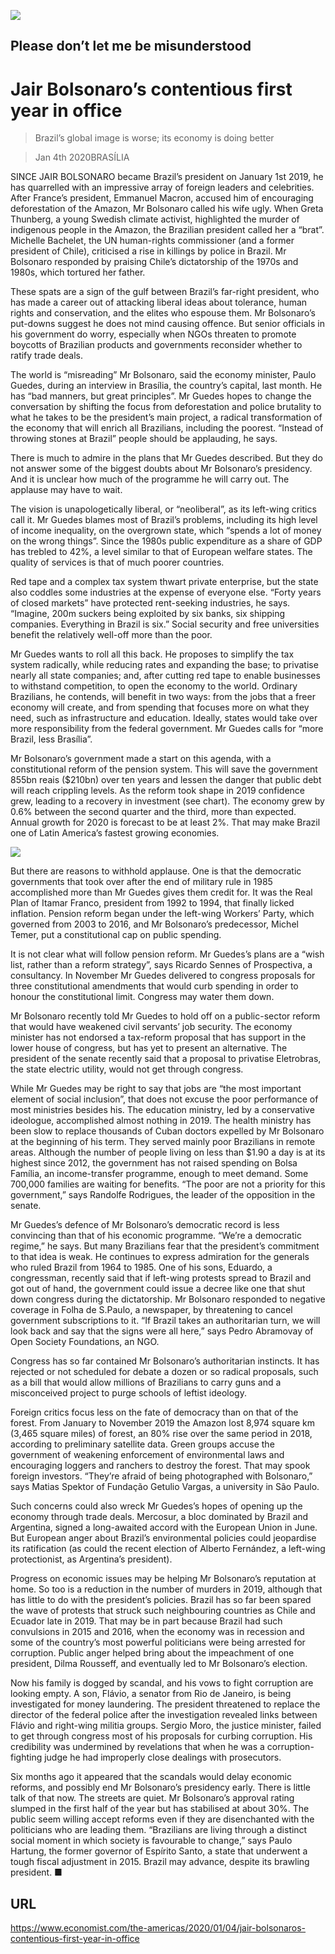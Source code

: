 ![](./images/20200104_AMP001_0.jpg)

## Please don’t let me be misunderstood

# Jair Bolsonaro’s contentious first year in office

> Brazil’s global image is worse; its economy is doing better

> Jan 4th 2020BRASÍLIA

SINCE JAIR BOLSONARO became Brazil’s president on January 1st 2019, he has quarrelled with an impressive array of foreign leaders and celebrities. After France’s president, Emmanuel Macron, accused him of encouraging deforestation of the Amazon, Mr Bolsonaro called his wife ugly. When Greta Thunberg, a young Swedish climate activist, highlighted the murder of indigenous people in the Amazon, the Brazilian president called her a “brat”. Michelle Bachelet, the UN human-rights commissioner (and a former president of Chile), criticised a rise in killings by police in Brazil. Mr Bolsonaro responded by praising Chile’s dictatorship of the 1970s and 1980s, which tortured her father.

These spats are a sign of the gulf between Brazil’s far-right president, who has made a career out of attacking liberal ideas about tolerance, human rights and conservation, and the elites who espouse them. Mr Bolsonaro’s put-downs suggest he does not mind causing offence. But senior officials in his government do worry, especially when NGOs threaten to promote boycotts of Brazilian products and governments reconsider whether to ratify trade deals.

The world is “misreading” Mr Bolsonaro, said the economy minister, Paulo Guedes, during an interview in Brasília, the country’s capital, last month. He has “bad manners, but great principles”. Mr Guedes hopes to change the conversation by shifting the focus from deforestation and police brutality to what he takes to be the president’s main project, a radical transformation of the economy that will enrich all Brazilians, including the poorest. “Instead of throwing stones at Brazil” people should be applauding, he says.

There is much to admire in the plans that Mr Guedes described. But they do not answer some of the biggest doubts about Mr Bolsonaro’s presidency. And it is unclear how much of the programme he will carry out. The applause may have to wait.

The vision is unapologetically liberal, or “neoliberal”, as its left-wing critics call it. Mr Guedes blames most of Brazil’s problems, including its high level of income inequality, on the overgrown state, which “spends a lot of money on the wrong things”. Since the 1980s public expenditure as a share of GDP has trebled to 42%, a level similar to that of European welfare states. The quality of services is that of much poorer countries.

Red tape and a complex tax system thwart private enterprise, but the state also coddles some industries at the expense of everyone else. “Forty years of closed markets” have protected rent-seeking industries, he says. “Imagine, 200m suckers being exploited by six banks, six shipping companies. Everything in Brazil is six.” Social security and free universities benefit the relatively well-off more than the poor.

Mr Guedes wants to roll all this back. He proposes to simplify the tax system radically, while reducing rates and expanding the base; to privatise nearly all state companies; and, after cutting red tape to enable businesses to withstand competition, to open the economy to the world. Ordinary Brazilians, he contends, will benefit in two ways: from the jobs that a freer economy will create, and from spending that focuses more on what they need, such as infrastructure and education. Ideally, states would take over more responsibility from the federal government. Mr Guedes calls for “more Brazil, less Brasília”.

Mr Bolsonaro’s government made a start on this agenda, with a constitutional reform of the pension system. This will save the government 855bn reais ($210bn) over ten years and lessen the danger that public debt will reach crippling levels. As the reform took shape in 2019 confidence grew, leading to a recovery in investment (see chart). The economy grew by 0.6% between the second quarter and the third, more than expected. Annual growth for 2020 is forecast to be at least 2%. That may make Brazil one of Latin America’s fastest growing economies.

![](./images/20200104_AMC848.png)

But there are reasons to withhold applause. One is that the democratic governments that took over after the end of military rule in 1985 accomplished more than Mr Guedes gives them credit for. It was the Real Plan of Itamar Franco, president from 1992 to 1994, that finally licked inflation. Pension reform began under the left-wing Workers’ Party, which governed from 2003 to 2016, and Mr Bolsonaro’s predecessor, Michel Temer, put a constitutional cap on public spending.

It is not clear what will follow pension reform. Mr Guedes’s plans are a “wish list, rather than a reform strategy”, says Ricardo Sennes of Prospectiva, a consultancy. In November Mr Guedes delivered to congress proposals for three constitutional amendments that would curb spending in order to honour the constitutional limit. Congress may water them down.

Mr Bolsonaro recently told Mr Guedes to hold off on a public-sector reform that would have weakened civil servants’ job security. The economy minister has not endorsed a tax-reform proposal that has support in the lower house of congress, but has yet to present an alternative. The president of the senate recently said that a proposal to privatise Eletrobras, the state electric utility, would not get through congress.

While Mr Guedes may be right to say that jobs are “the most important element of social inclusion”, that does not excuse the poor performance of most ministries besides his. The education ministry, led by a conservative ideologue, accomplished almost nothing in 2019. The health ministry has been slow to replace thousands of Cuban doctors expelled by Mr Bolsonaro at the beginning of his term. They served mainly poor Brazilians in remote areas. Although the number of people living on less than $1.90 a day is at its highest since 2012, the government has not raised spending on Bolsa Família, an income-transfer programme, enough to meet demand. Some 700,000 families are waiting for benefits. “The poor are not a priority for this government,” says Randolfe Rodrigues, the leader of the opposition in the senate.

Mr Guedes’s defence of Mr Bolsonaro’s democratic record is less convincing than that of his economic programme. “We’re a democratic regime,” he says. But many Brazilians fear that the president’s commitment to that idea is weak. He continues to express admiration for the generals who ruled Brazil from 1964 to 1985. One of his sons, Eduardo, a congressman, recently said that if left-wing protests spread to Brazil and got out of hand, the government could issue a decree like one that shut down congress during the dictatorship. Mr Bolsonaro responded to negative coverage in Folha de S.Paulo, a newspaper, by threatening to cancel government subscriptions to it. “If Brazil takes an authoritarian turn, we will look back and say that the signs were all here,” says Pedro Abramovay of Open Society Foundations, an NGO.

Congress has so far contained Mr Bolsonaro’s authoritarian instincts. It has rejected or not scheduled for debate a dozen or so radical proposals, such as a bill that would allow millions of Brazilians to carry guns and a misconceived project to purge schools of leftist ideology.

Foreign critics focus less on the fate of democracy than on that of the forest. From January to November 2019 the Amazon lost 8,974 square km (3,465 square miles) of forest, an 80% rise over the same period in 2018, according to preliminary satellite data. Green groups accuse the government of weakening enforcement of environmental laws and encouraging loggers and ranchers to destroy the forest. That may spook foreign investors. “They’re afraid of being photographed with Bolsonaro,” says Matias Spektor of Fundação Getulio Vargas, a university in São Paulo.

Such concerns could also wreck Mr Guedes’s hopes of opening up the economy through trade deals. Mercosur, a bloc dominated by Brazil and Argentina, signed a long-awaited accord with the European Union in June. But European anger about Brazil’s environmental policies could jeopardise its ratification (as could the recent election of Alberto Fernández, a left-wing protectionist, as Argentina’s president).

Progress on economic issues may be helping Mr Bolsonaro’s reputation at home. So too is a reduction in the number of murders in 2019, although that has little to do with the president’s policies. Brazil has so far been spared the wave of protests that struck such neighbouring countries as Chile and Ecuador late in 2019. That may be in part because Brazil had such convulsions in 2015 and 2016, when the economy was in recession and some of the country’s most powerful politicians were being arrested for corruption. Public anger helped bring about the impeachment of one president, Dilma Rousseff, and eventually led to Mr Bolsonaro’s election.

Now his family is dogged by scandal, and his vows to fight corruption are looking empty. A son, Flávio, a senator from Rio de Janeiro, is being investigated for money laundering. The president threatened to replace the director of the federal police after the investigation revealed links between Flávio and right-wing militia groups. Sergio Moro, the justice minister, failed to get through congress most of his proposals for curbing corruption. His credibility was undermined by revelations that when he was a corruption-fighting judge he had improperly close dealings with prosecutors.

Six months ago it appeared that the scandals would delay economic reforms, and possibly end Mr Bolsonaro’s presidency early. There is little talk of that now. The streets are quiet. Mr Bolsonaro’s approval rating slumped in the first half of the year but has stabilised at about 30%. The public seem willing accept reforms even if they are disenchanted with the politicians who are leading them. “Brazilians are living through a distinct social moment in which society is favourable to change,” says Paulo Hartung, the former governor of Espírito Santo, a state that underwent a tough fiscal adjustment in 2015. Brazil may advance, despite its brawling president. ■

## URL

https://www.economist.com/the-americas/2020/01/04/jair-bolsonaros-contentious-first-year-in-office

